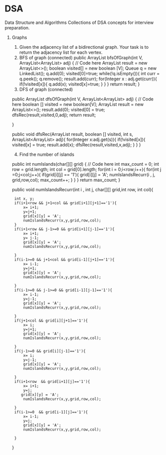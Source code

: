 # DSA
Data Structure and Algorithms
Collections of DSA concepts for interview preparation.

1. Graphs
	1. Given the adjacency list of a bidirectional graph. Your task is to return the adjacency list for each vertex.
	2. BFS of graph (connected)
		public ArrayList<Integer> bfsOfGraph(int V, ArrayList<ArrayList<Integer>> adj)
    {
        // Code here
        ArrayList<Integer> result = new ArrayList<>();
        boolean visited[] = new boolean [V];
        Queue<Integer> q = new LinkedList<Integer>();
        q.add(0);
        visited[0]=true;
        while(!q.isEmpty()){
            int curr = q.peek();
            q.remove();
            result.add(curr);
            for(Integer x : adj.get(curr)){
                if(!visited[x]){
                    q.add(x);
                    visited[x]=true;
                }
            }
        }
        return result;
    }
    3. DFS of graph (connected)

    public ArrayList<Integer> dfsOfGraph(int V, ArrayList<ArrayList<Integer>> adj)
    {
        // Code here
        boolean [] visited = new boolean[V];
        ArrayList<Integer> result = new ArrayList<>();
        result.add(0);
        visited[0] = true;
        dfsRec(result,visited,0,adj);
        return result;
        
    }
    
    
    public void dfsRec(ArrayList<Integer> result, boolean [] visited, int s, ArrayList<ArrayList<Integer>> adj){
        for(Integer x:adj.get(s)){
            if(!visited[x]){
                visited[x] = true;
                result.add(x);
                dfsRec(result,visited,x,adj); 
            }
        }
    }

    4. Find the number of islands 

    public int numIslands(char[][] grid)
    {
        // Code here
        int max_count = 0;
        int row = grid.length;
        int col = grid[0].length;
        for(int i = 0;i<row;i++){
            for(int j =0;j<col;j++){
                if(grid[i][j] == '1'){
                   grid[i][j] = 'A';
                   numIslandsRecurr(i , j, grid,row,col);
                   max_count++;
                }
            }
        }
        return max_count;
    }
    
    
    public void numIslandsRecurr(int i , int j, char[][] grid,int row, int col){
       
        int x, y;
        if(i+1<row && j+1<col && grid[i+1][j+1]=='1'){
            x= i+1;
            y=j+1;
            grid[x][y] = 'A';
            numIslandsRecurr(x,y,grid,row,col);
        }
        if(i+1<row && j-1>=0 && grid[i+1][j-1]=='1'){
            x= i+1;
            y= j-1;
            grid[x][y] = 'A';
            numIslandsRecurr(x,y,grid,row,col);

        }
        if(i-1>=0 && j+1<col && grid[i-1][j+1]=='1'){
            x= i-1;
            y=j+1;
            grid[x][y] = 'A';
            numIslandsRecurr(x,y,grid,row,col);

        }
        if(i-1>=0 && j-1>=0 && grid[i-1][j-1]=='1'){
            x= i-1;
            y=j-1;
            grid[x][y] = 'A';
            numIslandsRecurr(x,y,grid,row,col);

        }
        if(j+1<col && grid[i][j+1]=='1'){
            x= i;
            y=j+1;
            grid[x][y] = 'A';
            numIslandsRecurr(x,y,grid,row,col);

        }
        if(j-1>=0 && grid[i][j-1]=='1'){
            x= i;
            y=j-1;
            grid[x][y] = 'A';
            numIslandsRecurr(x,y,grid,row,col);

        }
        if(i+1<row  && grid[i+1][j]=='1'){
            x= i+1;
            y=j;
           grid[x][y] = 'A';
            numIslandsRecurr(x,y,grid,row,col);

        }
        if(i-1>=0  && grid[i-1][j]=='1'){
            x= i-1;
            y=j;
            grid[x][y] = 'A';
            numIslandsRecurr(x,y,grid,row,col);

        }
    }

